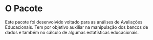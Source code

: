 # O Pacote 

Este pacote foi desenvolvido voltado para as análises de Avaliações Educacionais. 
Tem por objetivo auxiliar na manipulação dos bancos de dados e também no cálculo
de algumas estatísticas educacionais.


